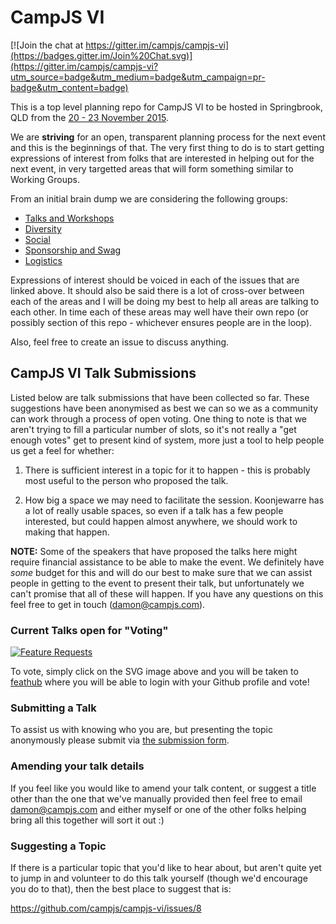 # CampJS VI

[![Join the chat at https://gitter.im/campjs/campjs-vi](https://badges.gitter.im/Join%20Chat.svg)](https://gitter.im/campjs/campjs-vi?utm_source=badge&utm_medium=badge&utm_campaign=pr-badge&utm_content=badge)

This is a top level planning repo for CampJS VI to be hosted in Springbrook, QLD from the [20 - 23 November 2015](http://lanyrd.com/2015/campjsnews/save-to-calendar/).

We are __striving__ for an open, transparent planning process for the next event and this is the beginnings of that.  The very first thing to do is to start getting expressions of interest from folks that are interested in helping out for the next event, in very targetted areas that will form something similar to Working Groups.

From an initial brain dump we are considering the following groups:

- [Talks and Workshops](https://github.com/campjs/campjs-vi/issues/1)
- [Diversity](https://github.com/campjs/campjs-vi/issues/2)
- [Social](https://github.com/campjs/campjs-vi/issues/3)
- [Sponsorship and Swag](https://github.com/campjs/campjs-vi/issues/4)
- [Logistics](https://github.com/campjs/campjs-vi/issues/5)

Expressions of interest should be voiced in each of the issues that are linked above. It should also be said there is a lot of cross-over between each of the areas and I will be doing my best to help all areas are talking to each other.  In time each of these areas may well have their own repo (or possibly section of this repo - whichever ensures people are in the loop).

Also, feel free to create an issue to discuss anything.

## CampJS VI Talk Submissions

Listed below are talk submissions that have been collected so far.  These suggestions have been anonymised as best we can so we as a community can work through a process of open voting.  One thing to note is that we aren't trying to fill a particular number of slots, so it's not really a "get enough votes" get to present kind of system, more just a tool to help people us get a feel for whether:

1. There is sufficient interest in a topic for it to happen - this is probably most useful to the person who proposed the talk.

2. How big a space we may need to facilitate the session.  Koonjewarre has a lot of really usable spaces, so even if a talk has a few people interested, but could happen almost anywhere, we should work to making that happen.

__NOTE:__ Some of the speakers that have proposed the talks here might require financial assistance to be able to make the event.  We definitely have _some_ budget for this and will do our best to make sure that we can assist people in getting to the event to present their talk, but unfortunately we can't promise that all of these will happen.  If you have any questions on this feel free to get in touch (damon@campjs.com).

### Current Talks open for "Voting"

[![Feature Requests](http://feathub.com/campjs/campjs-vi?format=svg)](http://feathub.com/campjs/campjs-vi)

To vote, simply click on the SVG image above and you will be taken to [feathub](http://feathub.com/campjs/campjs-vi) where you will be able to login with your Github profile and vote!

### Submitting a Talk

To assist us with knowing who you are, but presenting the topic anonymously please submit via [the submission form](http://goo.gl/forms/3xensRuz2u).

### Amending your talk details

If you feel like you would like to amend your talk content, or suggest a title other than the one that we've manually provided then feel free to email [damon@campjs.com](mailto:damon@campjs.com) and either myself or one of the other folks helping bring all this together will sort it out :)

### Suggesting a Topic

If there is a particular topic that you'd like to hear about, but aren't quite yet to jump in and volunteer to do this talk yourself (though we'd encourage you do to that), then the best place to suggest that is:

<https://github.com/campjs/campjs-vi/issues/8>
